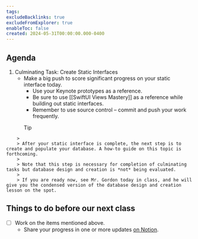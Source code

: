 ```yaml
---
tags:
excludeBacklinks: true
excludeFromExplorer: true
enableToc: false
created: 2024-05-31T00:00:00.000-0400
---
```

## Agenda

1. Culminating Task: Create Static Interfaces
	- Make a big push to score significant progress on your static interface today.
		- Use your Keynote prototypes as a reference.
		- Be sure to use [[SwiftUI Views Mastery]] as a reference while building out static interfaces.
		- Remember to use source control – commit and push your work frequently.
		> [!TIP]
>
		> 
		> After your static interface is complete, the next step is to create and populate your database. A how-to guide on this topic is forthcoming.
		> 
		> Note that this step is necessary for completion of culminating tasks but database design and creation is *not* being evaluated.
		> 
		> If you are ready now, see Mr. Gordon today in class, and he will give you the condensed version of the database design and creation lesson on the spot.

## Things to do before our next class
- [ ] Work on the items mentioned above.
	- Share your progress in one or more updates [on Notion](https://notion.so).